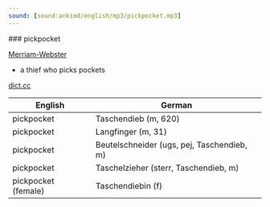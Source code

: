 ```yaml
---
sound: [sound:ankimd/english/mp3/pickpocket.mp3]
---
```


\### pickpocket

[Merriam-Webster](https://www.merriam-webster.com/dictionary/pickpocket)

- a thief who picks pockets

[dict.cc](https://www.dict.cc/pickpocket)

| English        | German       |
| -------------- | ------------ |
| pickpocket | Taschendieb (m, 620) |
| pickpocket | Langfinger (m, 31) |
| pickpocket | Beutelschneider (ugs, pej, Taschendieb, m) |
| pickpocket | Taschelzieher (sterr, Taschendieb, m) |
| pickpocket (female) | Taschendiebin (f) |
